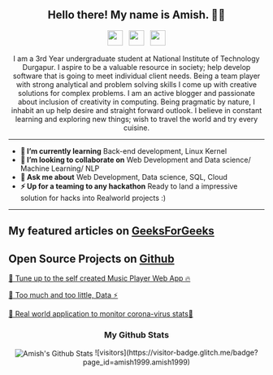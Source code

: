 <h2 align="center">Hello there! My name is Amish. 👋🤓</h2>
<p align='center'>
 <a href="https://www.instagram.com/amishbharti/"><img height="30" src="https://github.com/stephenajulu/WaylonWalker/blob/main/icon/instagram.jpg?raw=true"></a>&nbsp;&nbsp;
<a href="https://twitter.com/amishbharti"><img height="30" src="https://github.com/stephenajulu/WaylonWalker/blob/main/icon/twitter.png?raw=true"></a>&nbsp;&nbsp;
<a href="https://www.linkedin.com/in/amish-bharti-b2347b167/"><img height="30" src="https://github.com/stephenajulu/WaylonWalker/blob/main/icon/linkedin.png?raw=true"></a>
</p>
<div align='center'>
 

</div>

<p align="center">I am a 3rd Year undergraduate student at National Institute of Technology Durgapur. I aspire to be a valuable resource in society; help develop software that is going to meet individual client needs. Being a team player with strong analytical and problem solving skills I come up with creative solutions for complex problems. I am an active blogger and passionate about inclusion of creativity in computing. Being pragmatic by nature, I inhabit an up help desire and straight forward outlook. I believe in constant learning and exploring new things; wish to travel the world and try every cuisine.
</p>

------------------------------------------------------------------------------------------------------------------------------------------------------------------------------
* **🌱 I’m currently learning** Back-end development, Linux Kernel
* **👯 I’m looking to collaborate on** Web Development and Data science/ Machine Learning/ NLP
* **💬 Ask me about** Web Development, Data science, SQL, Cloud 
* **⚡ Up for a teaming to any hackathon** Ready to land a impressive solution for hacks into Realworld projects :)
-----------------------------------------------------------------------------------------------------------------------------------------------------------------------------

## My featured articles on <a href="https://auth.geeksforgeeks.org/user/amishbharti/articles">GeeksForGeeks</a>
## Open Source Projects on <a href="https://github.com/amish1999">Github</a>
[🚀 Tune up to the self created Music Player Web App 🔥](https://github.com/amish1999/Hackoverflow_3.0_MusicPlayer)

[🦄 Too much and too little, Data ⚡️](https://github.com/amish1999/iris-dataset-ML)

[🔧 Real world application to monitor corona-virus stats🌈](https://github.com/amish1999/covid-19.github.io)



<div align='center' markdown="1">

### My Github Stats
<img align="center" src="https://github-readme-stats.vercel.app/api?username=amish1999&include_all_commits=true&count_private=true&show_icons=true&line_height=20&title_color=7A7ADB&icon_color=79ff97&text_color=D3D3D3&bg_color=0,000000,130F40" alt="Amish's Github Stats">
![visitors](https://visitor-badge.glitch.me/badge?page_id=amish1999.amish1999)
 
 </div>
